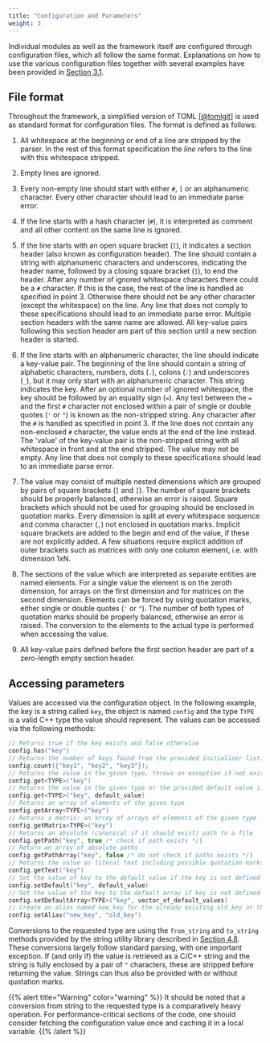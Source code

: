 ```yaml
---
title: "Configuration and Parameters"
weight: 3
---
```


Individual modules as well as the framework itself are configured through configuration files, which all follow the same
format. Explanations on how to use the various configuration files together with several examples have been provided in
[Section 3.1](../03_getting_started/01_configuration_files.md).

## File format

Throughout the framework, a simplified version of TOML \[[@tomlgit]\] is used as standard format for configuration files. The
format is defined as follows:

1.  All whitespace at the beginning or end of a line are stripped by the parser. In the rest of this format specification the
    *line* refers to the line with this whitespace stripped.

2.  Empty lines are ignored.

3.  Every non-empty line should start with either `#`, `[` or an alphanumeric character. Every other character should lead to
    an immediate parse error.

4.  If the line starts with a hash character (`#`), it is interpreted as comment and all other content on the same line is
    ignored.

5.  If the line starts with an open square bracket (`[`), it indicates a section header (also known as configuration header).
    The line should contain a string with alphanumeric characters and underscores, indicating the header name, followed by a
    closing square bracket (`]`), to end the header. After any number of ignored whitespace characters there could be a `#`
    character. If this is the case, the rest of the line is handled as specified in point 3. Otherwise there should not be
    any other character (except the whitespace) on the line. Any line that does not comply to these specifications should
    lead to an immediate parse error. Multiple section headers with the same name are allowed. All key-value pairs following
    this section header are part of this section until a new section header is started.

6.  If the line starts with an alphanumeric character, the line should indicate a key-value pair. The beginning of the line
    should contain a string of alphabetic characters, numbers, dots (`.`), colons (`:`) and underscores (`_`), but it may
    only start with an alphanumeric character. This string indicates the key. After an optional number of ignored whitespace,
    the key should be followed by an equality sign (`=`). Any text between the `=` and the first `#` character not enclosed
    within a pair of single or double quotes (`'` or `"`) is known as the non-stripped string. Any character after the `#` is
    handled as specified in point 3. If the line does not contain any non-enclosed `#` character, the value ends at the end
    of the line instead. The 'value' of the key-value pair is the non-stripped string with all whitespace in front and at the
    end stripped. The value may not be empty. Any line that does not comply to these specifications should lead to an
    immediate parse error.

7.  The value may consist of multiple nested dimensions which are grouped by pairs of square brackets (`[` and `]`). The
    number of square brackets should be properly balanced, otherwise an error is raised. Square brackets which should not be
    used for grouping should be enclosed in quotation marks. Every dimension is split at every whitespace sequence and comma
    character (`,`) not enclosed in quotation marks. Implicit square brackets are added to the begin and end of the value, if
    these are not explicitly added. A few situations require explicit addition of outer brackets such as matrices with only
    one column element, i.e. with dimension 1xN.

8.  The sections of the value which are interpreted as separate entities are named elements. For a single value the element
    is on the zeroth dimension, for arrays on the first dimension and for matrices on the second dimension. Elements can be
    forced by using quotation marks, either single or double quotes (`'` or `"`). The number of both types of quotation marks
    should be properly balanced, otherwise an error is raised. The conversion to the elements to the actual type is performed
    when accessing the value.

9.  All key-value pairs defined before the first section header are part of a zero-length empty section header.

## Accessing parameters

Values are accessed via the configuration object. In the following example, the key is a string called `key`, the object is
named `config` and the type `TYPE` is a valid C++ type the value should represent. The values can be accessed via the
following methods:

```cpp
// Returns true if the key exists and false otherwise
config.has("key")
// Returns the number of keys found from the provided initializer list:
config.count({"key1", "key2", "key3"});
// Returns the value in the given type, throws an exception if not existing or a conversion to TYPE is not possible
config.get<TYPE>("key")
// Returns the value in the given type or the provided default value if it does not exist
config.get<TYPE>("key", default_value)
// Returns an array of elements of the given type
config.getArray<TYPE>("key")
// Returns a matrix: an array of arrays of elements of the given type
config.getMatrix<TYPE>("key")
// Returns an absolute (canonical if it should exist) path to a file
config.getPath("key", true /* check if path exists */)
// Return an array of absolute paths
config.getPathArray("key", false /* do not check if paths exists */)
// Returns the value as literal text including possible quotation marks
config.getText("key")
// Set the value of key to the default value if the key is not defined
config.setDefault("key", default_value)
// Set the value of the key to the default array if key is not defined
config.setDefaultArray<TYPE>("key", vector_of_default_values)
// Create an alias named new_key for the already existing old_key or throws an exception if the old_key does not exist
config.setAlias("new_key", "old_key")
```

Conversions to the requested type are using the `from_string` and `to_string` methods provided by the string utility library
described in [Section 4.8](./08_logging.md#internal-utilities). These conversions largely follow standard parsing, with one
important exception. If (and only if) the value is retrieved as a C/C++ string and the string is fully enclosed by a pair of
`"` characters, these are stripped before returning the value. Strings can thus also be provided with or without quotation
marks.

{{% alert title="Warning" color="warning" %}}
It should be noted that a conversion from string to the requested type is a comparatively heavy operation. For
performance-critical sections of the code, one should consider fetching the configuration value once and caching it in a
local variable.
{{% /alert %}}


[@tomlgit]: https://github.com/toml-lang/toml
